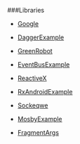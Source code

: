 ###Libraries
- [Google](https://github.com/google)
 - [Dagger](https://github.com/google/dagger)[Example](https://github.com/google/dagger)

- [GreenRobot](https://github.com/greenrobot)
 - [EventBus](https://github.com/greenrobot/EventBus)[Example](https://github.com/greenrobot/EventBus)

- [ReactiveX](https://github.com/ReactiveX)
 - [RxAndroid](https://github.com/ReactiveX/RxAndroid)[Example](https://github.com/ReactiveX/RxAndroid)

- [Sockeqwe](https://github.com/sockeqwe)
 - [Mosby](https://github.com/sockeqwe/mosby)[Example](https://github.com/sockeqwe/mosby)
 - [FragmentArgs](https://github.com/sockeqwe/fragmentArgs)


